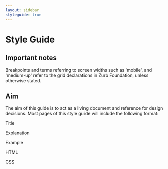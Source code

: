 ```yaml
---
layout: sidebar
styleguide: true
---
```


# Style Guide

## Important notes

Breakpoints and terms referring to screen widths such as 'mobile', and 'medium-up' refer to the grid declarations in Zurb Foundation, unless otherwise stated.

## Aim

The aim of this guide is to act as a living document and reference for design decisions.
Most pages of this style guide will include the following format:

Title

Explanation

Example

HTML

CSS

